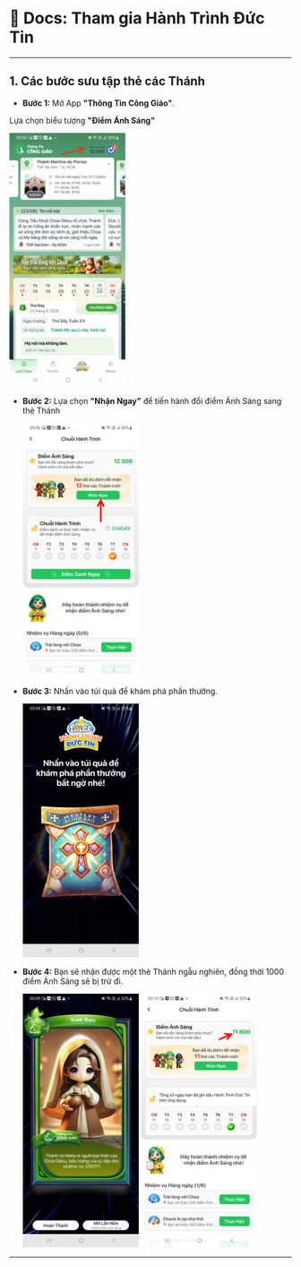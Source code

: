 # 📖 Docs: Tham gia Hành Trình Đức Tin

---
## 1. Các bước sưu tập thẻ các Thánh
- **Bước 1:** Mở App **"Thông Tin Công Giáo"**.
  
 Lựa chọn biểu tượng **"Điểm Ánh Sáng"**

  <img src="https://github.com/quoc-anh-developer-mode/huong-dan-app-ttcg/blob/aea25f5e9866b7735f8f46e516307cee0dab79fb/5.1%20%C4%90i%E1%BB%83m%20%C3%A1nh%20s%C3%A1ng/5.1.jpg" alt="Homepage" width="207" height="453">

- **Bước 2:** Lựa chọn **"Nhận Ngay"** để tiến hành đổi điểm Ánh Sáng sang thẻ Thánh
  
  <img src="https://github.com/quoc-anh-developer-mode/huong-dan-app-ttcg/blob/5e038146c5ad456b845b6e798d0b92b753883f44/5.5%20S%C6%B0u%20t%E1%BA%ADp%20th%E1%BA%BB%20c%C3%A1c%20Th%C3%A1nh/5.5_1.jpg" alt="Homepage" width="207" height="453">

- **Bước 3:** Nhấn vào túi quà để khám phá phần thưởng.
 
  <img src="https://github.com/quoc-anh-developer-mode/huong-dan-app-ttcg/blob/5e038146c5ad456b845b6e798d0b92b753883f44/5.5%20S%C6%B0u%20t%E1%BA%ADp%20th%E1%BA%BB%20c%C3%A1c%20Th%C3%A1nh/5.5_2.jpg" alt="Homepage" width="207" height="453">

- **Bước 4:** Bạn sẽ nhận được một thẻ Thánh ngẫu nghiên, đồng thời 1000 điểm Ánh Sáng sẽ bị trừ đi.
 
  <img src="https://github.com/quoc-anh-developer-mode/huong-dan-app-ttcg/blob/5e038146c5ad456b845b6e798d0b92b753883f44/5.5%20S%C6%B0u%20t%E1%BA%ADp%20th%E1%BA%BB%20c%C3%A1c%20Th%C3%A1nh/5.5_3.jpg" alt="Homepage" width="207" height="453">

  <img src="https://github.com/quoc-anh-developer-mode/huong-dan-app-ttcg/blob/5e038146c5ad456b845b6e798d0b92b753883f44/5.5%20S%C6%B0u%20t%E1%BA%ADp%20th%E1%BA%BB%20c%C3%A1c%20Th%C3%A1nh/5.5_4.jpg" alt="Homepage" width="207" height="453">
---

